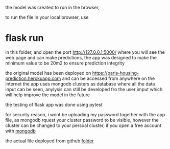 the model was created to run in the browser, 

to run the file in your local browser, use
# flask run 
in this folder, and open the port http://127.0.0.1:5000/  where you will see the web page and can make predictions,
the app was designed to make the minimum value to be 20m2 to ensure prediction integrity 

the original model has been deployed on  https://paris-housing-prediction.herokuapp.com and can be accessed from anywhere on the internet
the app uses mongodb clusters as database where all the data input can be seen, anylysis can still be developed fro the user imput which will help improve the model in the future

the testing of flask app was done using pytest

for security reason, i wont be uploading my password together with the app file, as mongodb rquest your cluster password to be visible, however
the cluster can be changed to your persoal cluster, if you open a free account with  [mongodb](https://account.mongodb.com/account/login)

the actual file deployed from github [folder](https://github.com/deen360/paris-housing)